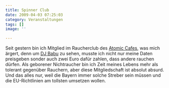```yaml
---
title: Spinner Club
date: 2009-04-03 07:25:03
category: Veranstaltungen
tags: []
image: ''

---
```


Seit gestern bin ich Mitglied im Raucherclub des [Atomic Cafes](http://www.atomic.de), was mich ärgert, denn um [DJ Babu](http://www.myspace.com/djbabu) zu sehen, musste ich nicht nur meine Daten preisgeben sonder auch zwei Euro dafür zahlen, dass andere rauchen dürfen. Als geborener Nichtraucher bin ich Zeit meines Lebens mehr als tolerant gegenüber Rauchern, aber diese Mitgliedschaft ist absolut absurd. Und das alles nur, weil die Bayern immer solche Streber sein müssen und die EU-Richtlinien am tollsten umsetzen wollen.
